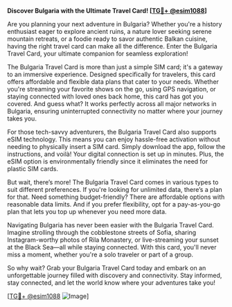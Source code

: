 **Discover Bulgaria with the Ultimate Travel Card! [[TG💪+ @esim1088](https://t.me/s/esim1088)]**

Are you planning your next adventure in Bulgaria? Whether you're a history enthusiast eager to explore ancient ruins, a nature lover seeking serene mountain retreats, or a foodie ready to savor authentic Balkan cuisine, having the right travel card can make all the difference. Enter the Bulgaria Travel Card, your ultimate companion for seamless exploration!

The Bulgaria Travel Card is more than just a simple SIM card; it's a gateway to an immersive experience. Designed specifically for travelers, this card offers affordable and flexible data plans that cater to your needs. Whether you're streaming your favorite shows on the go, using GPS navigation, or staying connected with loved ones back home, this card has got you covered. And guess what? It works perfectly across all major networks in Bulgaria, ensuring uninterrupted connectivity no matter where your journey takes you.

For those tech-savvy adventurers, the Bulgaria Travel Card also supports eSIM technology. This means you can enjoy hassle-free activation without needing to physically insert a SIM card. Simply download the app, follow the instructions, and voilà! Your digital connection is set up in minutes. Plus, the eSIM option is environmentally friendly since it eliminates the need for plastic SIM cards.

But wait, there’s more! The Bulgaria Travel Card comes in various types to suit different preferences. If you're looking for unlimited data, there’s a plan for that. Need something budget-friendly? There are affordable options with reasonable data limits. And if you prefer flexibility, opt for a pay-as-you-go plan that lets you top up whenever you need more data.

Navigating Bulgaria has never been easier with the Bulgaria Travel Card. Imagine strolling through the cobblestone streets of Sofia, sharing Instagram-worthy photos of Rila Monastery, or live-streaming your sunset at the Black Sea—all while staying connected. With this card, you'll never miss a moment, whether you're a solo traveler or part of a group.

So why wait? Grab your Bulgaria Travel Card today and embark on an unforgettable journey filled with discovery and connectivity. Stay informed, stay connected, and let the world know where your adventures take you! 

[[TG💪+ @esim1088](https://t.me/s/esim1088) ![Image](https://i.postimg.cc/Y0z9fWf4/image.png)]